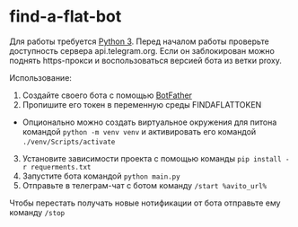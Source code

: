 # find-a-flat-bot

Для работы требуется [Python 3](https://www.python.org/).
Перед началом работы проверьте доступность сервера api.telegram.org. Если он заблокирован можно поднять https-прокси и воспользоваться версией бота из ветки proxy.

Использование:
1. Создайте своего бота с помощью [BotFather](https://t.me/botfather)
1. Пропишите его токен в переменную среды FINDAFLATTOKEN
* Опционально можно создать виртуальное окружения для питона командой `python -m venv venv` и активировать его командой `./venv/Scripts/activate`
3. Установите зависимости проекта с помощью команды `pip install -r requerments.txt`
1. Запустите бота командой `python main.py`
1. Отправьте в телеграм-чат с ботом команду `/start %avito_url%`

Чтобы перестать получать новые нотификации от бота отправьте ему команду `/stop`
